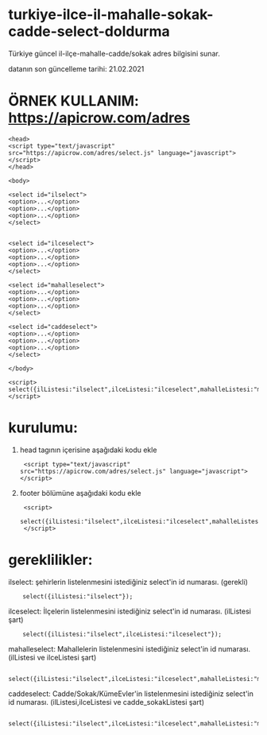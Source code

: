# turkiye-ilce-il-mahalle-sokak-cadde-select-doldurma
Türkiye güncel il-ilçe-mahalle-cadde/sokak adres bilgisini sunar.

datanın son güncelleme tarihi: 21.02.2021

# ÖRNEK KULLANIM: https://apicrow.com/adres

	<head>
    <script type="text/javascript" src="https://apicrow.com/adres/select.js" language="javascript"></script>
	</head>
	
	<body>
		
	<select id="ilselect">
	<option>...</option>
	<option>...</option>
	<option>...</option>
	</select>


	<select id="ilceselect">
	<option>...</option>
	<option>...</option>
	<option>...</option>
	</select>

	<select id="mahalleselect">
	<option>...</option>
	<option>...</option>
   	<option>...</option>
	</select>

	<select id="caddeselect">
	<option>...</option>
 	<option>...</option>
   	<option>...</option>
	</select>
		
	</body>
  
	<script>
	select({ilListesi:"ilselect",ilceListesi:"ilceselect",mahalleListesi:"mahalleselect",cadde_sokakListesi:'caddeselect'});
	</script>


# kurulumu:
1) head tagının içerisine aşağıdaki kodu ekle
	
		<script type="text/javascript" src="https://apicrow.com/adres/select.js" language="javascript"></script>

2) footer bölümüne aşağıdaki kodu ekle
		
		<script>
			select({ilListesi:"ilselect",ilceListesi:"ilceselect",mahalleListesi:"mahalleselect",cadde_sokakListesi:'caddeselect'});
		</script>

# gereklilikler:

ilselect:
şehirlerin listelenmesini istediğiniz select'in id numarası. (gerekli)

		select({ilListesi:"ilselect"});

ilceselect:
İlçelerin listelenmesini istediğiniz select'in id numarası. (ilListesi şart)

		select({ilListesi:"ilselect",ilceListesi:"ilceselect"});

mahalleselect:
Mahallelerin listelenmesini istediğiniz select'in id numarası. (ilListesi ve ilceListesi şart)

		select({ilListesi:"ilselect",ilceListesi:"ilceselect",mahalleListesi:"mahalleselect"});

caddeselect:
Cadde/Sokak/KümeEvler'in listelenmesini istediğiniz select'in id numarası. (ilListesi,ilceListesi ve cadde_sokakListesi şart)

		select({ilListesi:"ilselect",ilceListesi:"ilceselect",mahalleListesi:"mahalleselect",cadde_sokakListesi:'caddeselect'});


